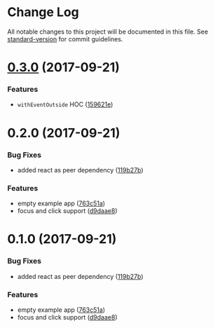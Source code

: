 # Change Log

All notable changes to this project will be documented in this file. See [standard-version](https://github.com/conventional-changelog/standard-version) for commit guidelines.

<a name="0.3.0"></a>
# [0.3.0](https://github.com/sebinsua/react-detect-event-outside/compare/v0.2.0...v0.3.0) (2017-09-21)


### Features

* `withEventOutside` HOC ([159621e](https://github.com/sebinsua/react-detect-event-outside/commit/159621e))



<a name="0.2.0"></a>
# 0.2.0 (2017-09-21)


### Bug Fixes

* added react as peer dependency ([119b27b](https://github.com/sebinsua/react-detect-event-outside/commit/119b27b))


### Features

* empty example app ([763c51a](https://github.com/sebinsua/react-detect-event-outside/commit/763c51a))
* focus and click support ([d9daae8](https://github.com/sebinsua/react-detect-event-outside/commit/d9daae8))



<a name="0.1.0"></a>
# 0.1.0 (2017-09-21)


### Bug Fixes

* added react as peer dependency ([119b27b](https://github.com/sebinsua/react-event-outside/commit/119b27b))


### Features

* empty example app ([763c51a](https://github.com/sebinsua/react-event-outside/commit/763c51a))
* focus and click support ([d9daae8](https://github.com/sebinsua/react-event-outside/commit/d9daae8))
